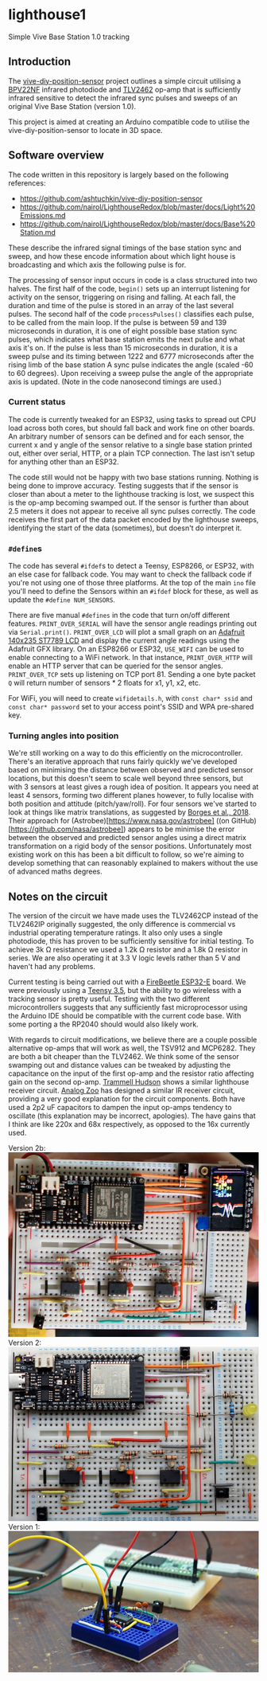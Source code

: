 # lighthouse1
Simple Vive Base Station 1.0 tracking

## Introduction

The [vive-diy-position-sensor](https://github.com/ashtuchkin/vive-diy-position-sensor) project outlines a simple circuit utilising a [BPV22NF](https://uk.rs-online.com/web/p/photodiodes/1652447/) infrared photodiode and [TLV2462](https://uk.rs-online.com/web/p/op-amps/3568228/) op-amp that is sufficiently infrared sensitive to detect the infrared sync pulses and sweeps of an original Vive Base Station (version 1.0).

This project is aimed at creating an Arduino compatible code to utilise the vive-diy-position-sensor to locate in 3D space.

## Software overview

The code written in this repository is largely based on the following references:
* https://github.com/ashtuchkin/vive-diy-position-sensor
* https://github.com/nairol/LighthouseRedox/blob/master/docs/Light%20Emissions.md
* https://github.com/nairol/LighthouseRedox/blob/master/docs/Base%20Station.md

These describe the infrared signal timings of the base station sync and sweep, and how these encode information about which light house is broadcasting and which axis the following pulse is for.

The processing of sensor input occurs in code is a class structured into two halves. The first half of the code, `begin()` sets up an interrupt listening for activity on the sensor, triggering on rising and falling. At each fall, the duration and time of the pulse is stored in an array of the last several pulses. The second half of the code `processPulses()` classifies each pulse, to be called from the main loop. If the pulse is between 59 and 139 microseconds in duration, it is one of eight possible base station sync pulses, which indicates what base station emits the next pulse and what axis it's on. If the pulse is less than 15 microseconds in duration, it is a sweep pulse and its timing between 1222 and 6777 microseconds after the rising limb of the base station A sync pulse indicates the angle (scaled -60 to 60 degrees). Upon receiving a sweep pulse the angle of the appropriate axis is updated. (Note in the code nanosecond timings are used.)

### Current status

The code is currently tweaked for an ESP32, using tasks to spread out CPU load across both cores, but should fall back and work fine on other boards. An arbitrary number of sensors can be defined and for each sensor, the current x and y angle of the sensor relative to a single base station printed out, either over serial, HTTP, or a plain TCP connection. The last isn't setup for anything other than an ESP32.

The code still would not be happy with two base stations running. Nothing is being done to improve accuracy. Testing suggests that if the sensor is closer than about a meter to the lighthouse tracking is lost, we suspect this is the op-amp becoming swamped out. If the sensor is further than about 2.5 meters it does not appear to receive all sync pulses correctly. The code receives the first part of the data packet encoded by the lighthouse sweeps, identifying the start of the data (sometimes), but doesn't do interpret it.

### `#define`s

The code has several `#ifdef`s to detect a Teensy, ESP8266, or ESP32, with an else case for fallback code. You may want to check the fallback code if you're not using one of those three platforms. At the top of the main `ino` file you'll need to define the Sensors within an `#ifdef` block for these, as well as update the `#define NUM_SENSORS`.

There are five manual `#defines` in the code that turn on/off different features. `PRINT_OVER_SERIAL` will have the sensor angle readings printing out via `Serial.print()`. `PRINT_OVER_LCD` will plot a small graph on an [Adafruit 140x235 ST7789 LCD](https://shop.pimoroni.com/products/adafruit-1-14-240x135-color-tft-display-microsd-card-breakout-st7789) and display the current angle readings using the Adafruit GFX library. On an ESP8266 or ESP32, `USE_WIFI` can be used to enable connecting to a WiFi network. In that instance, `PRINT_OVER_HTTP` will enable an HTTP server that can be queried for the sensor angles. `PRINT_OVER_TCP` sets up listening on TCP port 81. Sending a one byte packet `Q` will return number of sensors * 2 floats for x1, y1, x2, etc.

For WiFi, you will need to create `wifidetails.h`, with `const char* ssid` and `const char* password` set to your access point's SSID and WPA pre-shared key.

### Turning angles into position

We're still working on a way to do this efficiently on the microcontroller. There's an iterative approach that runs fairly quickly we've developed based on minimising the distance between observed and predicted sensor locations, but this doesn't seem to scale well beyond three sensors, but with 3 sensors at least gives a rough idea of position. It appears you need at least 4 sensors, forming two different planes however, to fully localise with both position and attitude (pitch/yaw/roll). For four sensors we've started to look at things like matrix translations, as suggested by [Borges et al., 2018](https://ieeexplore.ieee.org/document/8593707). Their approach for (Astrobee)[https://www.nasa.gov/astrobee] ((on GitHub)[https://github.com/nasa/astrobee]) appears to be minimise the error between the observed and predicted sensor angles using a direct matrix transformation on a rigid body of the sensor positions. Unfortunately most existing work on this has been a bit difficult to follow, so we're aiming to develop something that can reasonably explained to makers without the use of advanced maths degrees.

## Notes on the circuit

The version of the circuit we have made uses the TLV2462CP instead of the TLV2462IP originally suggested, the only difference is commercial vs industrial operating temperature ratings. It also only uses a single photodiode, this has proven to be sufficiently sensitive for initial testing. To achieve 3k Ω resistance we used a 1.2k Ω resistor and a 1.8k Ω resistor in series. We are also operating it at 3.3 V logic levels rather than 5 V and haven't had any problems.

Current testing is being carried out with a [FireBeetle ESP32-E](https://wiki.dfrobot.com/FireBeetle_Board_ESP32_E_SKU_DFR0654) board. We were previously using a [Teensy 3.5](https://www.pjrc.com/store/teensy35.html), but the ability to go wireless with a tracking sensor is pretty useful. Testing with the two different microcontrollers suggests that any sufficiently fast microprocessor using the Arduino IDE should be compatible with the current code base. With some porting a the RP2040 should would also likely work.

With regards to circuit modifications, we believe there are a couple possible alternative op-amps that will work as well, the TSV912 and MCP6282. They are both a bit cheaper than the TLV2462. We think some of the sensor swamping out and distance values can be tweaked by adjusting the capacitance on the input of the first op-amp and the resistor ratio affecting gain on the second op-amp. [Trammell Hudson](https://trmm.net/Lighthouse/) shows a similar lighthouse receiver circuit. [Analog Zoo](http://www.analogzoo.com/2016/08/photodiode-amplifier-design/) has designed a similar IR receiver circuit, providing a very good explanation for the circuit components. Both have used a 2p2 uF capacitors to dampen the input op-amps tendency to oscillate (this explanation may be incorrect, apologies). The have gains that I think are like 220x and 68x respectively, as opposed to the 16x currently used.

Version 2b:
![Three sensor breadboard with ST7789 display](sensor2b.jpg)
Version 2:
![Three sensor breadboard](sensor2.jpg)
Version 1:
![Original sensor breadboard](sensor.jpg)
